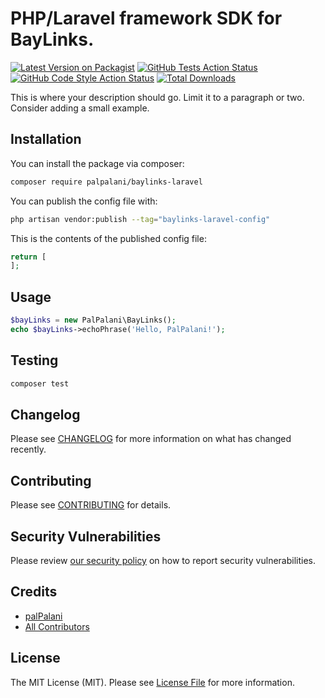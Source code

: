 # PHP/Laravel framework SDK for BayLinks.

[![Latest Version on Packagist](https://img.shields.io/packagist/v/palpalani/baylinks-laravel.svg?style=flat-square)](https://packagist.org/packages/palpalani/baylinks-laravel)
[![GitHub Tests Action Status](https://img.shields.io/github/actions/workflow/status/palpalani/baylinks-laravel/run-tests.yml?branch=main&label=tests&style=flat-square)](https://github.com/palpalani/baylinks-laravel/actions?query=workflow%3Arun-tests+branch%3Amain)
[![GitHub Code Style Action Status](https://img.shields.io/github/actions/workflow/status/palpalani/baylinks-laravel/fix-php-code-style-issues.yml?branch=main&label=code%20style&style=flat-square)](https://github.com/palpalani/baylinks-laravel/actions?query=workflow%3A"Fix+PHP+code+style+issues"+branch%3Amain)
[![Total Downloads](https://img.shields.io/packagist/dt/palpalani/baylinks-laravel.svg?style=flat-square)](https://packagist.org/packages/palpalani/baylinks-laravel)

This is where your description should go. Limit it to a paragraph or two. Consider adding a small example.

## Installation

You can install the package via composer:

```bash
composer require palpalani/baylinks-laravel
```

You can publish the config file with:

```bash
php artisan vendor:publish --tag="baylinks-laravel-config"
```

This is the contents of the published config file:

```php
return [
];
```

## Usage

```php
$bayLinks = new PalPalani\BayLinks();
echo $bayLinks->echoPhrase('Hello, PalPalani!');
```

## Testing

```bash
composer test
```

## Changelog

Please see [CHANGELOG](CHANGELOG.md) for more information on what has changed recently.

## Contributing

Please see [CONTRIBUTING](CONTRIBUTING.md) for details.

## Security Vulnerabilities

Please review [our security policy](../../security/policy) on how to report security vulnerabilities.

## Credits

- [palPalani](https://github.com/palpalani)
- [All Contributors](../../contributors)

## License

The MIT License (MIT). Please see [License File](LICENSE.md) for more information.

